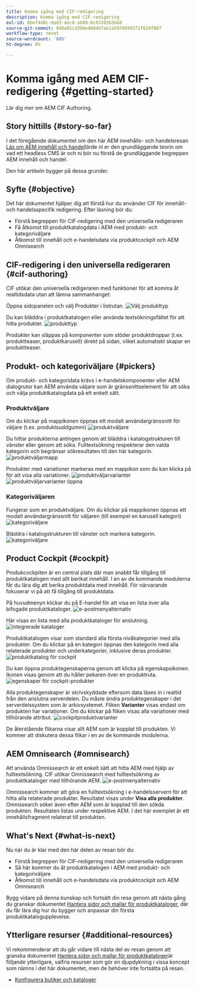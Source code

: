 ```yaml
---
title: Komma igång med CIF-redigering
description: Komma igång med CIF-redigering
exl-id: 0bef4d8c-0ad3-4ec8-ab08-8c83203b3b68
source-git-commit: 940a01cd3b9e4804bfab1a5970699271f624f087
workflow-type: tm+mt
source-wordcount: '805'
ht-degree: 0%

---
```


# Komma igång med AEM CIF-redigering {#getting-started}

Lär dig mer om AEM CIF Authoring.

## Story hittills {#story-so-far}

I det föregående dokumentet om den här AEM innehålls- och handelsresan [Läs om AEM innehåll och handel](/help/commerce-cloud/introduction.md)lärde ni er den grundläggande teorin om vad ett headless CMS är och ni bör nu förstå de grundläggande begreppen AEM innehåll och handel.

Den här artikeln bygger på dessa grunder.

## Syfte {#objective}

Det här dokumentet hjälper dig att förstå hur du använder CIF för innehåll- och handelsspecifik redigering. Efter läsning bör du:

* Förstå begreppen för CIF-redigering med den universella redigeraren
* Få åtkomst till produktkatalogdata i AEM med produkt- och kategoriväljare
* Åtkomst till innehåll och e-handelsdata via produktcockpit och AEM Omnisearch

## CIF-redigering i den universella redigeraren {#cif-authoring}

CIF utökar den universella redigeraren med funktioner för att komma åt realtidsdata utan att lämna sammanhanget:

Öppna sidopanelen och välj Produkter i listrutan.
![Välj produkttyp](assets/asset-finder-overview.png)

Du kan bläddra i produktkatalogen eller använda textsökningsfältet för att hitta produkter.
![produkttyp](assets/asset-finder-search.png)

Produkter kan släppas på komponenter som stöder produktdroppar (t.ex. produktteaser, produktkarusell) direkt på sidan, vilket automatiskt skapar en produktteaser.

## Produkt- och kategoriväljare {#pickers}

Om produkt- och kategoridata krävs i e-handelskomponenter eller AEM dialogrutor kan AEM använda väljare som är gränssnittselement för att söka och välja produktkatalogdata på ett enkelt sätt.

### Produktväljare

Om du klickar på mappikonen öppnas ett modalt användargränssnitt för väljare (t.ex. produktsuddgummi)
![produktväljare](assets/product-picker-open.png)

Du hittar produkterna antingen genom att bläddra i katalogstrukturen till vänster eller genom att söka. Fulltextsökning respekterar den valda kategorin och begränsar sökresultaten till den här kategorin.
![produktväljarmapp](assets/product-picker-folders.png)

Produkter med variationer markeras med en mappikon som du kan klicka på för att visa alla variationer.
![produktväljarvarianter](assets/product-picker-variants.png)
![produktväljarvarianter öppna](assets/product-picker-variants-open.png)

### Kategoriväljaren

Fungerar som en produktväljare. Om du klickar på mappikonen öppnas ett modalt användargränssnitt för väljaren (till exempel en karusell kategori)
![kategoriväljare](assets/category-picker-open.png)

Bläddra i katalogstrukturen till vänster och markera kategorin.
![kategoriväljare](assets/category-picker-folders.png)

## Product Cockpit {#cockpit}

Produkcockpiten är en central plats där man snabbt får tillgång till produktkatalogen med allt berikat innehåll. I en av de kommande modulerna får du lära dig att berika produktdata med innehåll. För närvarande fokuserar vi på att få tillgång till produktdata.

På huvudmenyn klickar du på E-handel för att visa en lista över alla bifogade produktkataloger.
![e-postmenyalternativ](assets/commerce-menu-item.png)

Här visas en lista med alla produktkataloger för anslutning.
![integrerade kataloger](assets/cockpit-Integrated-catalogs.png)

Produktkatalogen visar som standard alla första nivåkategorier med alla produkter. Om du klickar på en kategori öppnas den kategorin med alla relaterade produkter och underkategorier, inklusive deras produkter.
![produktkatalog för cockpit](assets/cockpit-product-catalog.png)

Du kan öppna produktegenskaperna genom att klicka på egenskapsikonen. Ikonen visas genom att du håller pekaren över en produktruta.
![egenskaper för cockpit-produkter](assets/cockpit-properties.png)

Alla produktegenskaper är skrivskyddade eftersom data läses in i realtid från den anslutna serverdelen. Du måste ändra produktegenskaper i det serverdelssystem som är arkivsystemet. Fliken **Varianter** visas endast om produkten har variationer. Om du klickar på fliken visas alla variationer med tillhörande attribut.
![cockpitproduktvarianter](assets/cockpit-properties-variants.png)

De återstående flikarna visar allt AEM som är kopplat till produkten. Vi kommer att diskutera dessa flikar i en av de kommande modulerna.

## AEM Omnisearch {#omnisearch}

Att använda Omnissearch är ett enkelt sätt att hitta AEM med hjälp av fulltextsökning. CIF utökar Omnissearch med fulltextsökning av produktkataloger med tillhörande AEM.
![e-postmenyalternativ](assets/omnisearch.png)

Omnissearch kommer att göra en fulltextsökning i e-handelsservern för att hitta alla relaterade produkter. Resultatet visas under **Visa alla produkter**. Omnissearch söker även efter AEM som är kopplad till den sökda produkten. Resultaten listas under respektive AEM. I det här exemplet är ett innehållsfragment relaterat till produkten.

## What&#39;s Next {#what-is-next}

Nu när du är klar med den här delen av resan bör du:

* Förstå begreppen för CIF-redigering med den universella redigeraren
* Så här kommer du åt produktkatalogen i AEM med produkt- och kategoriväljare
* Åtkomst till innehåll och e-handelsdata via produktcockpit och AEM Omnisearch

Bygg vidare på denna kunskap och fortsätt din resa genom att nästa gång du granskar dokumentet [Hantera sidor och mallar för produktkataloger](catalog-templates.md), där du får lära dig hur du bygger och anpassar din första produktkatalogupplevelse.

## Ytterligare resurser {#additional-resources}

Vi rekommenderar att du går vidare till nästa del av resan genom att granska dokumentet [Hantera sidor och mallar för produktkataloger](catalog-templates.md)är följande ytterligare, valfria resurser som gör en djupdykning i vissa koncept som nämns i det här dokumentet, men de behöver inte fortsätta på resan.

* [Konfigurera butiker och kataloger](/help/commerce-cloud/getting-started.md#catalog)
